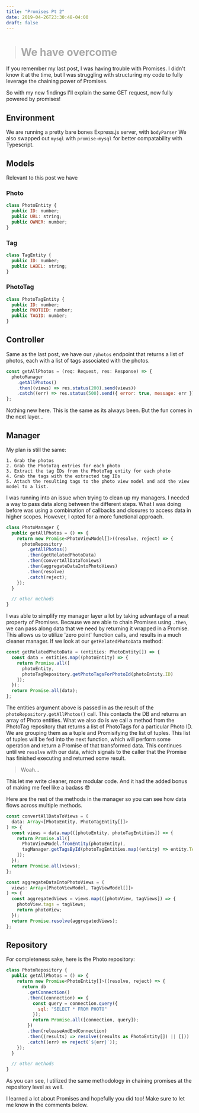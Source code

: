 ```yaml
---
title: "Promises Pt 2"
date: 2019-04-26T23:30:48-04:00
draft: false
---
```


> <h1 style="color: #aaa;">We have overcome</h1>

If you remember my last post, I was having trouble with Promises. I didn't know it at the time, but I was struggling with structuring my code to fully leverage the chaining power of Promises.

So with my new findings I'll explain the same GET request, now fully powered by promises!

## Environment

We are running a pretty bare bones Express.js server, with ```bodyParser```
We also swapped out ```mysql``` with ```promise-mysql``` for better compatability with Typescript.

## Models

Relevant to this post we have

### Photo
```javascript
class PhotoEntity {
  public ID: number;
  public URL: string;
  public OWNER: number;
}
```
### Tag
```javascript
class TagEntity {
  public ID: number;
  public LABEL: string;
}
```
### PhotoTag
```javascript
class PhotoTagEntity {
  public ID: number;
  public PHOTOID: number;
  public TAGID: number;
}
```

## Controller

Same as the last post, we have our ```/photos``` endpoint that returns a list of photos, each with a list of tags associated with the photos. 

```javascript
const getAllPhotos = (req: Request, res: Response) => {
  photoManager
    .getAllPhotos()
    .then((views) => res.status(200).send(views))
    .catch((err) => res.status(500).send({ error: true, message: err }));
};
```

Nothing new here. This is the same as its always been. But the fun comes in the next layer...

## Manager

My plan is still the same:

    1. Grab the photos
    2. Grab the PhotoTag entries for each photo 
    3. Extract the tag IDs from the PhotoTag entity for each photo 
    4. Grab the tags with the extracted tag IDs 
    5. Attach the resulting tags to the photo view model and add the view model to a list.

I was running into an issue when trying to clean up my managers. I needed a way to pass data along between the different steps. What I was doing before was using a combination of callbacks and closures to access data in higher scopes. However, I opted for a more functional approach.

```javascript
class PhotoManager {
  public getAllPhotos = () => {
    return new Promise<PhotoViewModel[]>((resolve, reject) => {
      photoRepository
        .getAllPhotos()
        .then(getRelatedPhotoData)
        .then(convertAllDataToViews)
        .then(aggregateDataIntoPhotoViews)
        .then(resolve)
        .catch(reject);
    });
  }

  // other methods
}
```

I was able to simplify my manager layer a lot by taking advantage of a neat property of Promises. Because we are able to chain Promises using ```.then```, we can pass along data that we need by returning it wrapped in a Promise. This allows us to utilize 'zero point' function calls, and results in a much cleaner manager. If we look at our ```getRelatedPhotoData``` method:

```javascript
const getRelatedPhotoData = (entities: PhotoEntity[]) => {
  const data = entities.map((photoEntity) => {
    return Promise.all([
      photoEntity,
      photoTagRepository.getPhotoTagsForPhotoId(photoEntity.ID)
    ]);
  });
  return Promise.all(data);
};
```

The entities argument above is passed in as the result of the ```photoRepository.getAllPhotos()``` call. This contacts the DB and returns an array of Photo entities. What we also do is we call a method from the PhotoTag repository that returns a list of PhotoTags for a particular Photo ID. We are grouping them as a tuple and Promisifying the list of tuples. This list of tuples will be fed into the next function, which will perform some operation and return a Promise of that transformed data. This continues until we ```resolve``` with our data, which signals to the caller that the Promise has finished executing and returned some result.

> Woah...

This let me write cleaner, more modular code. And it had the added bonus of making me feel like a badass 😎

Here are the rest of the methods in the manager so you can see how data flows across multiple methods.

```javascript
const convertAllDataToViews = (
  data: Array<[PhotoEntity, PhotoTagEntity[]]>
) => {
  const views = data.map(([photoEntity, photoTagEntities]) => {
    return Promise.all([
      PhotoViewModel.fromEntity(photoEntity),
      tagManager.getTagsById(photoTagEntities.map((entity) => entity.TAGID))
    ]);
  });
  return Promise.all(views);
};

const aggregateDataIntoPhotoViews = (
  views: Array<[PhotoViewModel, TagViewModel[]]>
) => {
  const aggregatedViews = views.map(([photoView, tagViews]) => {
    photoView.tags = tagViews;
    return photoView;
  });
  return Promise.resolve(aggregatedViews);
};
```

## Repository

For completeness sake, here is the Photo repository:

```javascript
class PhotoRepository {
  public getAllPhotos = () => {
    return new Promise<PhotoEntity[]>((resolve, reject) => {
      return db
        .getConnection()
        .then((connection) => {
          const query = connection.query({
            sql: "SELECT * FROM PHOTO"
          });
          return Promise.all([connection, query]);
        })
        .then(releaseAndEndConnection)
        .then((results) => resolve((results as PhotoEntity[]) || []))
        .catch((err) => reject(`${err}`));
    });
  }

  // other methods
}
```

As you can see, I utilized the same methodology in chaining promises at the repository level as well. 

I learned a lot about Promises and hopefully you did too! Make sure to let me know in the comments below. 